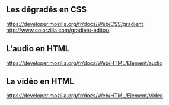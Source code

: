 ## Les dégradés en CSS
https://developer.mozilla.org/fr/docs/Web/CSS/gradient
http://www.colorzilla.com/gradient-editor/

## L'audio en HTML
https://developer.mozilla.org/fr/docs/Web/HTML/Element/audio

## La vidéo en HTML
https://developer.mozilla.org/fr/docs/Web/HTML/Element/Video

